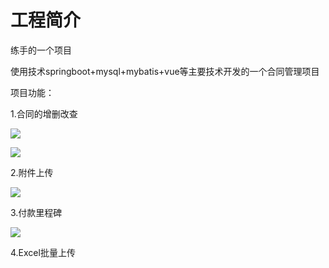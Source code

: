 # 工程简介

练手的一个项目

使用技术springboot+mysql+mybatis+vue等主要技术开发的一个合同管理项目

项目功能：

1.合同的增删改查

![](C:\Users\rice\Desktop\简历模板\1.png)

![](C:\Users\rice\Desktop\简历模板\3.png)

2.附件上传

![](C:\Users\rice\Desktop\简历模板\2.png)

3.付款里程碑

![](C:\Users\rice\Desktop\简历模板\4.png)

4.Excel批量上传



